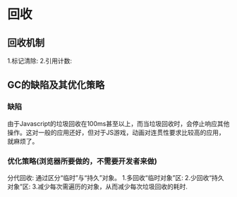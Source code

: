 # 回收

## 回收机制
1.标记清除:
2.引用计数:

## GC的缺陷及其优化策略

### 缺陷
由于Javascript的垃圾回收在100ms甚至以上，而当垃圾回收时，会停止响应其他操作。这对一般的应用还好，但对于JS游戏，动画对连贯性要求比较高的应用，就麻烦了。

### 优化策略(浏览器所要做的，不需要开发者来做)
分代回收:
通过区分“临时”与“持久”对象。
1.多回收“临时对象”区:
2.少回收“持久对象”区:
3.减少每次需遍历的对象，从而减少每次垃圾回收的耗时.